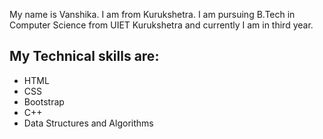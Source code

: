 My name is Vanshika.
I am from Kurukshetra. 
I am pursuing B.Tech in Computer Science from UIET Kurukshetra and currently I am in third year.

## My Technical skills are:

- HTML
- CSS
- Bootstrap
- C++
- Data Structures and Algorithms
